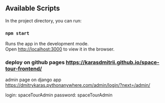 
## Available Scripts

In the project directory, you can run:

### `npm start`

Runs the app in the development mode.\
Open [http://localhost:3000](http://localhost:3000) to view it in the browser.

### deploy on github pages https://karasdmitrii.github.io/space-tour-frontend/

admin page on django app
https://dmitrykaras.pythonanywhere.com/admin/login/?next=/admin/

login: spaceTourAdmin
password: spaceTourAdmin
